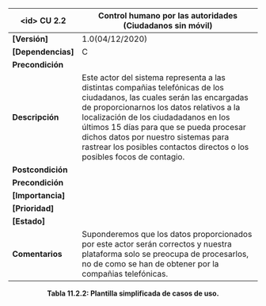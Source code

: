 | **\<id> CU 2.2** | Control humano por las autoridades (Ciudadanos sin móvil) |
| -- | -- |
| **[Versión]** | 1.0(04/12/2020) |
| **[Dependencias]** |C<br> |
| **Precondición** | |
| **Descripción** | Este actor del sistema representa a las distintas compañias telefónicas de los ciudadanos, las cuales serán las encargadas de proporcionarnos los datos relativos a la localización de los ciudadadanos en los últimos 15 días para que se pueda procesar dichos datos por nuestro sistemas para rastrear los posibles contactos directos o los posibles focos de contagio.|
| **Postcondición** | |
| **Precondición** | |
| **[Importancia]** | |
| **[Prioridad]** | |
| **[Estado]** | |
| **Comentarios** | Suponderemos que los datos proporcionados por este actor serán correctos y nuestra plataforma solo se preocupa de procesarlos, no de como se han de obtener por la compañias telefónicas.|

<p align="center"> <b>Tabla 11.2.2: Plantilla simplificada de casos de uso.</b> <br> </p>